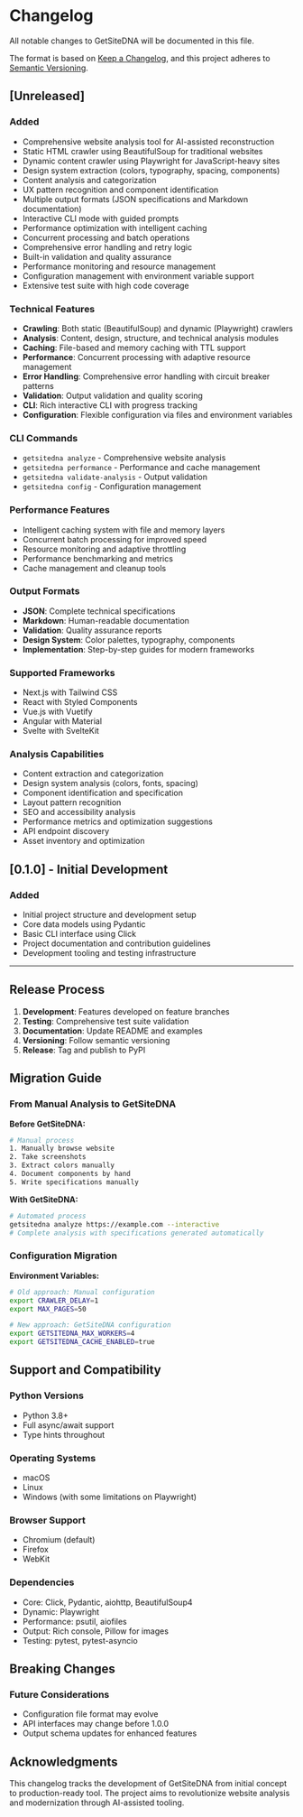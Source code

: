 # Changelog

All notable changes to GetSiteDNA will be documented in this file.

The format is based on [Keep a Changelog](https://keepachangelog.com/en/1.0.0/),
and this project adheres to [Semantic Versioning](https://semver.org/spec/v2.0.0.html).

## [Unreleased]

### Added
- Comprehensive website analysis tool for AI-assisted reconstruction
- Static HTML crawler using BeautifulSoup for traditional websites
- Dynamic content crawler using Playwright for JavaScript-heavy sites
- Design system extraction (colors, typography, spacing, components)
- Content analysis and categorization
- UX pattern recognition and component identification
- Multiple output formats (JSON specifications and Markdown documentation)
- Interactive CLI mode with guided prompts
- Performance optimization with intelligent caching
- Concurrent processing and batch operations
- Comprehensive error handling and retry logic
- Built-in validation and quality assurance
- Performance monitoring and resource management
- Configuration management with environment variable support
- Extensive test suite with high code coverage

### Technical Features
- **Crawling**: Both static (BeautifulSoup) and dynamic (Playwright) crawlers
- **Analysis**: Content, design, structure, and technical analysis modules
- **Caching**: File-based and memory caching with TTL support
- **Performance**: Concurrent processing with adaptive resource management
- **Error Handling**: Comprehensive error handling with circuit breaker patterns
- **Validation**: Output validation and quality scoring
- **CLI**: Rich interactive CLI with progress tracking
- **Configuration**: Flexible configuration via files and environment variables

### CLI Commands
- `getsitedna analyze` - Comprehensive website analysis
- `getsitedna performance` - Performance and cache management
- `getsitedna validate-analysis` - Output validation
- `getsitedna config` - Configuration management

### Performance Features
- Intelligent caching system with file and memory layers
- Concurrent batch processing for improved speed
- Resource monitoring and adaptive throttling
- Performance benchmarking and metrics
- Cache management and cleanup tools

### Output Formats
- **JSON**: Complete technical specifications
- **Markdown**: Human-readable documentation
- **Validation**: Quality assurance reports
- **Design System**: Color palettes, typography, components
- **Implementation**: Step-by-step guides for modern frameworks

### Supported Frameworks
- Next.js with Tailwind CSS
- React with Styled Components
- Vue.js with Vuetify
- Angular with Material
- Svelte with SvelteKit

### Analysis Capabilities
- Content extraction and categorization
- Design system analysis (colors, fonts, spacing)
- Component identification and specification
- Layout pattern recognition
- SEO and accessibility analysis
- Performance metrics and optimization suggestions
- API endpoint discovery
- Asset inventory and optimization

## [0.1.0] - Initial Development

### Added
- Initial project structure and development setup
- Core data models using Pydantic
- Basic CLI interface using Click
- Project documentation and contribution guidelines
- Development tooling and testing infrastructure

---

## Release Process

1. **Development**: Features developed on feature branches
2. **Testing**: Comprehensive test suite validation
3. **Documentation**: Update README and examples
4. **Versioning**: Follow semantic versioning
5. **Release**: Tag and publish to PyPI

## Migration Guide

### From Manual Analysis to GetSiteDNA

**Before GetSiteDNA:**
```bash
# Manual process
1. Manually browse website
2. Take screenshots
3. Extract colors manually
4. Document components by hand
5. Write specifications manually
```

**With GetSiteDNA:**
```bash
# Automated process
getsitedna analyze https://example.com --interactive
# Complete analysis with specifications generated automatically
```

### Configuration Migration

**Environment Variables:**
```bash
# Old approach: Manual configuration
export CRAWLER_DELAY=1
export MAX_PAGES=50

# New approach: GetSiteDNA configuration
export GETSITEDNA_MAX_WORKERS=4
export GETSITEDNA_CACHE_ENABLED=true
```

## Support and Compatibility

### Python Versions
- Python 3.8+
- Full async/await support
- Type hints throughout

### Operating Systems
- macOS
- Linux
- Windows (with some limitations on Playwright)

### Browser Support
- Chromium (default)
- Firefox
- WebKit

### Dependencies
- Core: Click, Pydantic, aiohttp, BeautifulSoup4
- Dynamic: Playwright
- Performance: psutil, aiofiles
- Output: Rich console, Pillow for images
- Testing: pytest, pytest-asyncio

## Breaking Changes

### Future Considerations
- Configuration file format may evolve
- API interfaces may change before 1.0.0
- Output schema updates for enhanced features

## Acknowledgments

This changelog tracks the development of GetSiteDNA from initial concept to production-ready tool. The project aims to revolutionize website analysis and modernization through AI-assisted tooling.